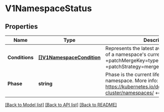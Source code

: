 # V1NamespaceStatus

## Properties
Name | Type | Description | Notes
------------ | ------------- | ------------- | -------------
**Conditions** | [**[]V1NamespaceCondition**](v1.NamespaceCondition.md) | Represents the latest available observations of a namespace&#x27;s current state. +optional +patchMergeKey&#x3D;type +patchStrategy&#x3D;merge | [optional] [default to null]
**Phase** | **string** | Phase is the current lifecycle phase of the namespace. More info: https://kubernetes.io/docs/tasks/administer-cluster/namespaces/ +optional | [optional] [default to null]

[[Back to Model list]](../README.md#documentation-for-models) [[Back to API list]](../README.md#documentation-for-api-endpoints) [[Back to README]](../README.md)

